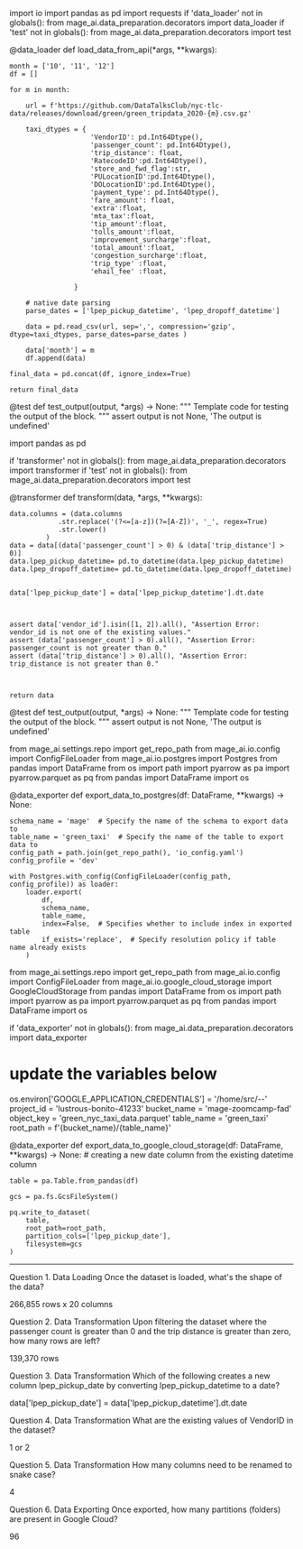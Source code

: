 import io
import pandas as pd
import requests
if 'data_loader' not in globals():
    from mage_ai.data_preparation.decorators import data_loader
if 'test' not in globals():
    from mage_ai.data_preparation.decorators import test

@data_loader
def load_data_from_api(*args, **kwargs):

    month = ['10', '11', '12']
    df = []

    for m in month:

        url = f'https://github.com/DataTalksClub/nyc-tlc-data/releases/download/green/green_tripdata_2020-{m}.csv.gz'
    
        taxi_dtypes = {
                        'VendorID': pd.Int64Dtype(),
                        'passenger_count': pd.Int64Dtype(),
                        'trip_distance': float,
                        'RatecodeID':pd.Int64Dtype(),
                        'store_and_fwd_flag':str,
                        'PULocationID':pd.Int64Dtype(),
                        'DOLocationID':pd.Int64Dtype(),
                        'payment_type': pd.Int64Dtype(),
                        'fare_amount': float,
                        'extra':float,
                        'mta_tax':float,
                        'tip_amount':float,
                        'tolls_amount':float,
                        'improvement_surcharge':float,
                        'total_amount':float,
                        'congestion_surcharge':float,
                        'trip_type' :float,
                        'ehail_fee' :float,
                                
                    }

        # native date parsing 
        parse_dates = ['lpep_pickup_datetime', 'lpep_dropoff_datetime']

        data = pd.read_csv(url, sep=',', compression='gzip', dtype=taxi_dtypes, parse_dates=parse_dates )
        
        data['month'] = m
        df.append(data)

    final_data = pd.concat(df, ignore_index=True)

    return final_data

@test
def test_output(output, *args) -> None:
    """
    Template code for testing the output of the block.
    """
    assert output is not None, 'The output is undefined'
	
import pandas as pd

if 'transformer' not in globals():
    from mage_ai.data_preparation.decorators import transformer
if 'test' not in globals():
    from mage_ai.data_preparation.decorators import test


@transformer
def transform(data, *args, **kwargs):

    data.columns = (data.columns
                .str.replace('(?<=[a-z])(?=[A-Z])', '_', regex=True)
                .str.lower()
             )
    data = data[(data['passenger_count'] > 0) & (data['trip_distance'] > 0)]
    data.lpep_pickup_datetime= pd.to_datetime(data.lpep_pickup_datetime)
    data.lpep_dropoff_datetime= pd.to_datetime(data.lpep_dropoff_datetime)

    
    data['lpep_pickup_date'] = data['lpep_pickup_datetime'].dt.date


    
    assert data['vendor_id'].isin([1, 2]).all(), "Assertion Error: vendor_id is not one of the existing values."
    assert (data['passenger_count'] > 0).all(), "Assertion Error: passenger_count is not greater than 0."
    assert (data['trip_distance'] > 0).all(), "Assertion Error: trip_distance is not greater than 0."

    

    return data


@test
def test_output(output, *args) -> None:
    """
    Template code for testing the output of the block.
    """
    assert output is not None, 'The output is undefined'


from mage_ai.settings.repo import get_repo_path
from mage_ai.io.config import ConfigFileLoader
from mage_ai.io.postgres import Postgres
from pandas import DataFrame
from os import path
import pyarrow as pa
import pyarrow.parquet as pq
from pandas import DataFrame
import os



@data_exporter
def export_data_to_postgres(df: DataFrame, **kwargs) -> None:

    schema_name = 'mage'  # Specify the name of the schema to export data to
    table_name = 'green_taxi'  # Specify the name of the table to export data to
    config_path = path.join(get_repo_path(), 'io_config.yaml')
    config_profile = 'dev'

    with Postgres.with_config(ConfigFileLoader(config_path, config_profile)) as loader:
        loader.export(
            df,
            schema_name,
            table_name,
            index=False,  # Specifies whether to include index in exported table
            if_exists='replace',  # Specify resolution policy if table name already exists
        )



from mage_ai.settings.repo import get_repo_path
from mage_ai.io.config import ConfigFileLoader
from mage_ai.io.google_cloud_storage import GoogleCloudStorage
from pandas import DataFrame
from os import path
import pyarrow as pa
import pyarrow.parquet as pq
from pandas import DataFrame
import os

if 'data_exporter' not in globals():
    from mage_ai.data_preparation.decorators import data_exporter

# update the variables below
os.environ['GOOGLE_APPLICATION_CREDENTIALS'] = '/home/src/--'
project_id = 'lustrous-bonito-41233'
bucket_name = 'mage-zoomcamp-fad'
object_key = 'green_nyc_taxi_data.parquet'
table_name = 'green_taxi'
root_path = f'{bucket_name}/{table_name}'

@data_exporter
def export_data_to_google_cloud_storage(df: DataFrame, **kwargs) -> None:
    # creating a new date column from the existing datetime column
    
    table = pa.Table.from_pandas(df)

    gcs = pa.fs.GcsFileSystem()

    pq.write_to_dataset(
        table,
        root_path=root_path,
        partition_cols=['lpep_pickup_date'],
        filesystem=gcs
    )

--------------------------------------------------------------------------------------------------------



Question 1. Data Loading
Once the dataset is loaded, what's the shape of the data?

266,855 rows x 20 columns

Question 2. Data Transformation
Upon filtering the dataset where the passenger count is greater than 0 and the trip distance is greater than zero, how many rows are left?


139,370 rows

Question 3. Data Transformation
Which of the following creates a new column lpep_pickup_date by converting lpep_pickup_datetime to a date?


data['lpep_pickup_date'] = data['lpep_pickup_datetime'].dt.date

Question 4. Data Transformation
What are the existing values of VendorID in the dataset?

1 or 2

Question 5. Data Transformation
How many columns need to be renamed to snake case?


4

Question 6. Data Exporting
Once exported, how many partitions (folders) are present in Google Cloud?

96
